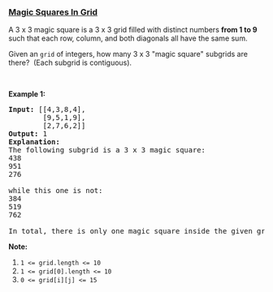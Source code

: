 ### [Magic Squares In Grid](https://leetcode.com/problems/magic-squares-in-grid)

<p>A 3 x 3 magic square is a 3 x 3 grid filled with distinct numbers <strong>from 1 to 9</strong> such that each row, column, and both diagonals all have the same sum.</p>

<p>Given an <code>grid</code>&nbsp;of integers, how many 3 x 3 &quot;magic square&quot; subgrids are there?&nbsp; (Each subgrid is contiguous).</p>

<p>&nbsp;</p>

<p><strong>Example 1:</strong></p>

<pre>
<strong>Input: </strong>[[4,3,8,4],
        [9,5,1,9],
        [2,7,6,2]]
<strong>Output: </strong>1
<strong>Explanation: </strong>
The following subgrid is a 3 x 3 magic square:
438
951
276

while this one is not:
384
519
762

In total, there is only one magic square inside the given grid.
</pre>

<p><strong>Note:</strong></p>

<ol>
	<li><code>1 &lt;= grid.length&nbsp;&lt;= 10</code></li>
	<li><code>1 &lt;= grid[0].length&nbsp;&lt;= 10</code></li>
	<li><code>0 &lt;= grid[i][j] &lt;= 15</code></li>
</ol>
